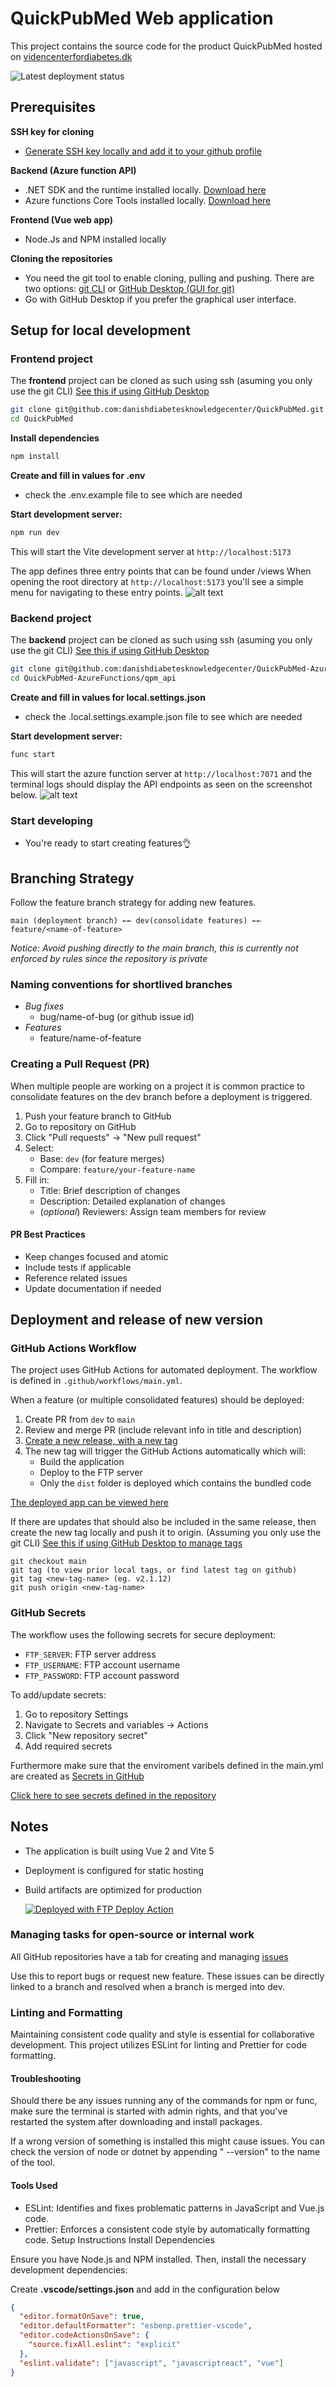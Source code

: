 # QuickPubMed Web application

This project contains the source code for the product QuickPubMed hosted on
[videncenterfordiabetes.dk](https://videncenterfordiabetes.dk/)

![Latest deployment status](https://github.com/danishdiabetesknowledgecenter/QuickPubMed/actions/workflows/main.yml/badge.svg)

## Prerequisites

**SSH key for cloning**

- [Generate SSH key locally and add it to your github profile](https://docs.github.com/en/authentication/connecting-to-github-with-ssh/adding-a-new-ssh-key-to-your-github-account)

**Backend (Azure function API)**

- .NET SDK and the runtime installed locally. [Download here](https://dotnet.microsoft.com/en-us/download/dotnet)
- Azure functions Core Tools installed locally. [Download here](https://github.com/Azure/azure-functions-core-tools)

**Frontend (Vue web app)**

- Node.Js and NPM installed locally

**Cloning the repositories**

- You need the git tool to enable cloning, pulling and pushing. There are two options: [git CLI](https://git-scm.com/downloads) or [GitHub Desktop (GUI for git)](https://desktop.github.com/download/) 
- Go with GitHub Desktop if you prefer the graphical user interface.

## Setup for local development

### Frontend project

The **frontend** project can be cloned as such using ssh (asuming you only use the git CLI) [See this if using GitHub Desktop](https://docs.github.com/en/desktop/adding-and-cloning-repositories/cloning-a-repository-from-github-to-github-desktop)

```bash
git clone git@github.com:danishdiabetesknowledgecenter/QuickPubMed.git
cd QuickPubMed
```

**Install dependencies**

```bash
npm install
```

**Create and fill in values for .env**

- check the .env.example file to see which are needed

**Start development server:**

```bash
npm run dev
```

This will start the Vite development server at `http://localhost:5173`

The app defines three entry points that can be found under /views
When opening the root directory at `http://localhost:5173` you'll see a simple menu for navigating to these entry points.
![alt text](readme-assets/image.png)

### Backend project

The **backend** project can be cloned as such using ssh (asuming you only use the git CLI) [See this if using GitHub Desktop](https://docs.github.com/en/desktop/adding-and-cloning-repositories/cloning-a-repository-from-github-to-github-desktop)

```bash
git clone git@github.com:danishdiabetesknowledgecenter/QuickPubMed-AzureFunctions.git
cd QuickPubMed-AzureFunctions/qpm_api
```

**Create and fill in values for local.settings.json**

- check the .local.settings.example.json file to see which are needed

**Start development server:**

```bash
func start
```

This will start the azure function server at `http://localhost:7071` and the terminal logs should display the API endpoints as seen on the screenshot below.
![alt text](readme-assets/image-1.png)

### Start developing

- You're ready to start creating features👌

## Branching Strategy

Follow the feature branch strategy for adding new features.

```
main (deployment branch) ←← dev(consolidate features) ←← feature/<name-of-feature>
```

_Notice: Avoid pushing directly to the main branch, this is currently not enforced by rules since the repository is private_

### Naming conventions for shortlived branches

- _Bug fixes_
  - bug/name-of-bug (or github issue id)
- _Features_
  - feature/name-of-feature

### Creating a Pull Request (PR)

When multiple people are working on a project it is common practice to consolidate features on the dev branch before a deployment is triggered.

1. Push your feature branch to GitHub
2. Go to repository on GitHub
3. Click "Pull requests" → "New pull request"
4. Select:
   - Base: `dev` (for feature merges)
   - Compare: `feature/your-feature-name`
5. Fill in:
   - Title: Brief description of changes
   - Description: Detailed explanation of changes
   - (_optional_) Reviewers: Assign team members for review

#### PR Best Practices

- Keep changes focused and atomic
- Include tests if applicable
- Reference related issues
- Update documentation if needed

## Deployment and release of new version

### GitHub Actions Workflow

The project uses GitHub Actions for automated deployment. The workflow is defined in `.github/workflows/main.yml`.

When a feature (or multiple consolidated features) should be deployed:

1. Create PR from `dev` to `main`
2. Review and merge PR (include relevant info in title and description)
3. [Create a new release, with a new tag](https://github.com/danishdiabetesknowledgecenter/QuickPubMed/releases)
4. The new tag will trigger the GitHub Actions automatically which will:
   - Build the application
   - Deploy to the FTP server
   - Only the `dist` folder is deployed which contains the bundled code

[The deployed app can be viewed here](https://pro.videncenterfordiabetes.dk/nempubmed/it-minds)

If there are updates that should also be included in the same release, then create the new tag locally and push it to origin. (Assuming you only use the git CLI) [See this if using GitHub Desktop to manage tags](https://docs.github.com/en/desktop/managing-commits/managing-tags-in-github-desktop)

```
git checkout main
git tag (to view prior local tags, or find latest tag on github)
git tag <new-tag-name> (eg. v2.1.12)
git push origin <new-tag-name>
```
### GitHub Secrets

The workflow uses the following secrets for secure deployment:

- `FTP_SERVER`: FTP server address
- `FTP_USERNAME`: FTP account username
- `FTP_PASSWORD`: FTP account password

To add/update secrets:

1. Go to repository Settings
2. Navigate to Secrets and variables → Actions
3. Click "New repository secret"
4. Add required secrets

Furthermore make sure that the enviroment varibels defined in the main.yml are created as [Secrets in GitHub](https://github.com/danishdiabetesknowledgecenter/QuickPubMed/settings/secrets/actions)

[Click here to see secrets defined in the repository](https://github.com/danishdiabetesknowledgecenter/QuickPubMed/settings/secrets/actions)

## Notes

- The application is built using Vue 2 and Vite 5
- Deployment is configured for static hosting
- Build artifacts are optimized for production

  [<img alt="Deployed with FTP Deploy Action" src="https://img.shields.io/badge/Deployed With-FTP DEPLOY ACTION-%3CCOLOR%3E?style=for-the-badge&color=0077b6">](https://github.com/SamKirkland/FTP-Deploy-Action)

### Managing tasks for open-source or internal work

All GitHub repositories have a tab for creating and managing [issues](https://github.com/danishdiabetesknowledgecenter/QuickPubMed/issues)

Use this to report bugs or request new feature. These issues can be directly linked to a branch and resolved when a branch is merged into dev.

### Linting and Formatting

Maintaining consistent code quality and style is essential for collaborative development. This project utilizes ESLint for linting and Prettier for code formatting.

#### Troubleshooting

Should there be any issues running any of the commands for npm or func, make sure the terminal is started with admin rights, and that you've restarted the system after downloading and install packages. 

If a wrong version of something is installed this might cause issues. You can check the version of node or dotnet by appending " --version" to the name of the tool.

#### Tools Used

- ESLint: Identifies and fixes problematic patterns in JavaScript and Vue.js code.
- Prettier: Enforces a consistent code style by automatically formatting code.
  Setup Instructions
  Install Dependencies

Ensure you have Node.js and NPM installed. Then, install the necessary development dependencies:

Create **.vscode/settings.json** and add in the configuration below

```json
{
  "editor.formatOnSave": true,
  "editor.defaultFormatter": "esbenp.prettier-vscode",
  "editor.codeActionsOnSave": {
    "source.fixAll.eslint": "explicit"
  },
  "eslint.validate": ["javascript", "javascriptreact", "vue"]
}
```
